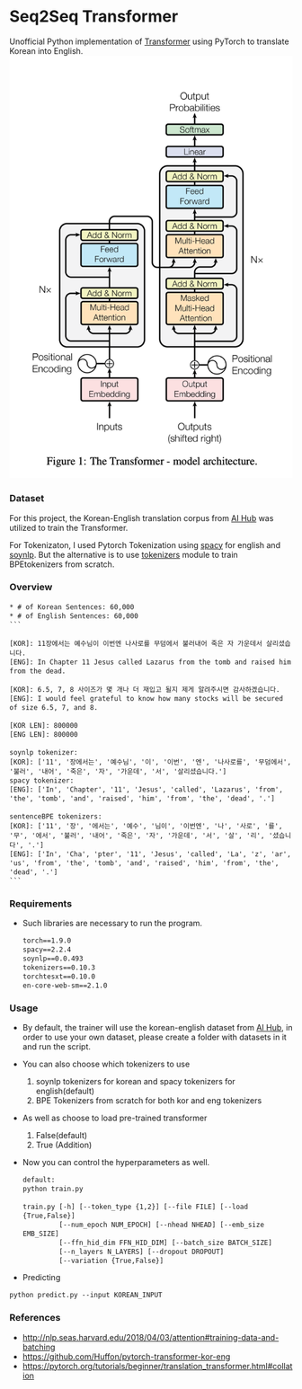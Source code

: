# Seq2Seq Transformer

Unofficial Python implementation of [Transformer](https://arxiv.org/pdf/1706.03762.pdf) using PyTorch to translate Korean into English.
![](assets/transformer.png)


### Dataset
For this project, the Korean-English translation corpus from [AI Hub](https://aihub.or.kr/aidata/87/download) was utilized to train the Transformer. 

For Tokenizaton, I used Pytorch Tokenization using [spacy](https://spacy.io) for english and [soynlp](https://github.com/lovit/soynlp#vectorizer). But the alternative is to use [tokenizers](https://huggingface.co/docs/tokenizers/python/latest/api/reference.html#tokenizer) module to train BPEtokenizers from scratch.

### Overview
    * # of Korean Sentences: 60,000
    * # of English Sentences: 60,000
    ```

    [KOR]: 11장에서는 예수님이 이번엔 나사로를 무덤에서 불러내어 죽은 자 가운데서 살리셨습니다.
    [ENG]: In Chapter 11 Jesus called Lazarus from the tomb and raised him from the dead.

    [KOR]: 6.5, 7, 8 사이즈가 몇 개나 더 재입고 될지 제게 알려주시면 감사하겠습니다.
    [ENG]: I would feel grateful to know how many stocks will be secured of size 6.5, 7, and 8.

    [KOR LEN]: 800000
    [ENG LEN]: 800000

    soynlp tokenizer:
    [KOR]: ['11', '장에서는', '예수님', '이', '이번', '엔', '나사로를', '무덤에서', '불러', '내어', '죽은', '자', '가운데', '서', '살리셨습니다.']
    spacy tokenizer:
    [ENG]: ['In', 'Chapter', '11', 'Jesus', 'called', 'Lazarus', 'from', 'the', 'tomb', 'and', 'raised', 'him', 'from', 'the', 'dead', '.']

    sentenceBPE tokenizers:
    [KOR]: ['11', '장', '에서는', '예수', '님이', '이번엔', '나', '사로', '를', '무', '에서', '불러', '내어', '죽은', '자', '가운데', '서', '살', '리', '셨습니다', '.']
    [ENG]: ['In', 'Cha', 'pter', '11', 'Jesus', 'called', 'La', 'z', 'ar', 'us', 'from', 'the', 'tomb', 'and', 'raised', 'him', 'from', 'the', 'dead', '.']    
    ```

### Requirements
* Such libraries are necessary to run the program.
    ```
    torch==1.9.0
    spacy==2.2.4
    soynlp==0.0.493
    tokenizers==0.10.3
    torchtesxt==0.10.0
    en-core-web-sm==2.1.0
    ```

### Usage
* By default, the trainer will use the korean-english dataset from [AI Hub](https://aihub.or.kr/aidata/87/download), in order to use your own dataset, please create a folder with datasets in it and run the script.

* You can also choose which tokenizers to use
    1. soynlp tokenizers for korean and spacy tokenizers for english(default)
    2. BPE Tokenizers from scratch for both kor and eng tokenizers

* As well as choose to load pre-trained transformer
    1. False(default)
    2. True
(Addition)
* Now you can control the hyperparameters as well.
    ```
    default:
    python train.py

    train.py [-h] [--token_type {1,2}] [--file FILE] [--load {True,False}]
             [--num_epoch NUM_EPOCH] [--nhead NHEAD] [--emb_size EMB_SIZE]
             [--ffn_hid_dim FFN_HID_DIM] [--batch_size BATCH_SIZE]
             [--n_layers N_LAYERS] [--dropout DROPOUT]
             [--variation {True,False}]
    ```

* Predicting
```
python predict.py --input KOREAN_INPUT
```

### References
* http://nlp.seas.harvard.edu/2018/04/03/attention#training-data-and-batching
* https://github.com/Huffon/pytorch-transformer-kor-eng
* https://pytorch.org/tutorials/beginner/translation_transformer.html#collation
